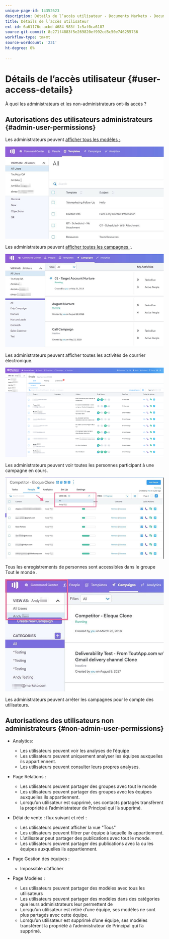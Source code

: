 ```yaml
---
unique-page-id: 14352623
description: Détails de l’accès utilisateur - Documents Marketo - Documentation du produit
title: Détails de l’accès utilisateur
exl-id: 6a61176c-acbd-4684-983f-1c5af0ca6187
source-git-commit: 8c271f4883f5e269820ef992cd5c50e746255736
workflow-type: tm+mt
source-wordcount: '231'
ht-degree: 0%

---
```


# Détails de l’accès utilisateur {#user-access-details}

À quoi les administrateurs et les non-administrateurs ont-ils accès ?

## Autorisations des utilisateurs administrateurs {#admin-user-permissions}

Les administrateurs peuvent [afficher tous les modèles ;](/help/marketo/product-docs/marketo-sales-connect/templates/view-template-list-as-another-user.md).

![](assets/templates.jpg)

Les administrateurs peuvent [afficher toutes les campagnes ;](/help/marketo/product-docs/marketo-sales-connect/campaigns/view-campaigns-list-as-another-user.md).

![](assets/campaigns.jpg)

Les administrateurs peuvent afficher toutes les activités de courrier électronique.

![](assets/user-access-details-3.png)

Les administrateurs peuvent voir toutes les personnes participant à une campagne en cours.

![](assets/running.jpg)

Tous les enregistrements de personnes sont accessibles dans le groupe Tout le monde .

![](assets/viewed.jpg)

Les administrateurs peuvent arrêter les campagnes pour le compte des utilisateurs.

## Autorisations des utilisateurs non administrateurs {#non-admin-user-permissions}

* Analytics:

   * Les utilisateurs peuvent voir les analyses de l’équipe
   * Les utilisateurs peuvent uniquement analyser les équipes auxquelles ils appartiennent.
   * Les utilisateurs peuvent consulter leurs propres analyses.

* Page Relations :

   * Les utilisateurs peuvent partager des groupes avec tout le monde
   * Les utilisateurs peuvent partager des groupes avec les équipes auxquelles ils appartiennent.
   * Lorsqu’un utilisateur est supprimé, ses contacts partagés transfèrent la propriété à l’administrateur de Principal qui l’a supprimé.

* Délai de vente : flux suivant et réel :

   * Les utilisateurs peuvent afficher la vue &quot;Tous&quot;
   * Les utilisateurs peuvent filtrer par équipe à laquelle ils appartiennent.
   * L’utilisateur peut partager des publications avec tout le monde.
   * Les utilisateurs peuvent partager des publications avec la ou les équipes auxquelles ils appartiennent.

* Page Gestion des équipes :

   * Impossible d’afficher

* Page Modèles :

   * Les utilisateurs peuvent partager des modèles avec tous les utilisateurs
   * Les utilisateurs peuvent partager des modèles dans des catégories que leurs administrateurs leur permettent de
   * Lorsqu’un utilisateur est retiré d’une équipe, ses modèles ne sont plus partagés avec cette équipe.
   * Lorsqu’un utilisateur est supprimé d’une équipe, ses modèles transfèrent la propriété à l’administrateur de Principal qui l’a supprimé.
